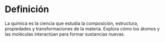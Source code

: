 # Definición

La química es la ciencia que estudia la composición, estructura, propiedades y transformaciones de la materia. Explora cómo los átomos y las moléculas interactúan para formar sustancias nuevas.

